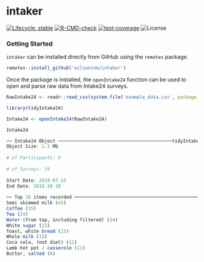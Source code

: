 # intaker

[![Lifecycle: stable](https://img.shields.io/badge/lifecycle-stable-brightgreen.svg)](https://lifecycle.r-lib.org/articles/stages.html#stable) [![R-CMD-check](https://github.com/wilsontom/intaker/actions/workflows/R-CMD-check.yaml/badge.svg)](https://github.com/wilsontom/intaker/actions/workflows/R-CMD-check.yaml) [![test-coverage](https://github.com/wilsontom/intaker/actions/workflows/test-coverage.yml/badge.svg)](https://github.com/wilsontom/intaker/actions/workflows/test-coverage.yml) ![License](https://img.shields.io/badge/license-GNU%20GPL%20v3.0-blue.svg "GNU GPL v3.0")

### Getting Started

`intaker` can be installed directly from GitHub using the `remotes` package.

``` r
remotes::install_github('wilsontom/intaker')
```

Once the package is installed, the `openIntake24` function can be used to open and parse raw data from Intake24 surveys.

``` r
RawIntake24 <- readr::read_csv(system.file('example_data.csv', package = 'tidyIntake24'))
```

``` r
library(tidyIntake24)

Intake24 <- openIntake24(RawIntake24)

Intake24

── Intake24 Object ──────────────────────────────────────────tidyIntake24 v0.1.1 ── 
Object Size: 1.1 Mb 
 
# of Participants: 9 
 
# of Surveys: 34 
 
Start Date: 2018-07-23 
End Date: 2018-10-18 
 
── Top 10 items recorded ──────────────────────────────────────────────────────────
Semi skimmed milk (45)
Coffee (35)
Tea (24)
Water (from tap, including filtered) (24)
White sugar (22)
Toast, white bread (15)
Whole milk (13)
Coca cola, (not diet) (12)
Lamb hot pot / casserole (11)
Butter, salted (8)
```
